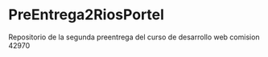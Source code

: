 # PreEntrega2RiosPortel
Repositorio de la segunda preentrega del curso de desarrollo web comision 42970 
